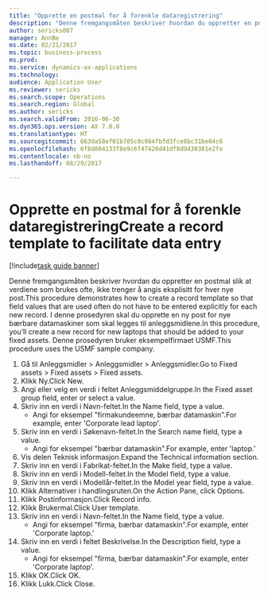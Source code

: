 ```yaml
--- 
title: "Opprette en postmal for å forenkle dataregistrering"
description: "Denne fremgangsmåten beskriver hvordan du oppretter en postmal slik at verdiene som brukes ofte, ikke trenger å angis eksplisitt for hver nye post."
author: sericks007
manager: AnnBe
ms.date: 02/21/2017
ms.topic: business-process
ms.prod: 
ms.service: dynamics-ax-applications
ms.technology: 
audience: Application User
ms.reviewer: sericks
ms.search.scope: Operations
ms.search.region: Global
ms.author: sericks
ms.search.validFrom: 2016-06-30
ms.dyn365.ops.version: AX 7.0.0
ms.translationtype: HT
ms.sourcegitcommit: 663da58ef01b705c0c984fbfd3fce8bc31be04c6
ms.openlocfilehash: 6f8d804133f8e9c6f47420d41df8d9430381e2fe
ms.contentlocale: nb-no
ms.lasthandoff: 08/29/2017

---
```

# <a name="create-a-record-template-to-facilitate-data-entry"></a><span data-ttu-id="f4d78-103">Opprette en postmal for å forenkle dataregistrering</span><span class="sxs-lookup"><span data-stu-id="f4d78-103">Create a record template to facilitate data entry</span></span>

[!include[task guide banner](../../includes/task-guide-banner.md)]

<span data-ttu-id="f4d78-104">Denne fremgangsmåten beskriver hvordan du oppretter en postmal slik at verdiene som brukes ofte, ikke trenger å angis eksplisitt for hver nye post.</span><span class="sxs-lookup"><span data-stu-id="f4d78-104">This procedure demonstrates how to create a record template so that field values that are used often do not have to be entered explicitly for each new record.</span></span> <span data-ttu-id="f4d78-105">I denne prosedyren skal du opprette en ny post for nye bærbare datamaskiner som skal legges til anleggsmidlene.</span><span class="sxs-lookup"><span data-stu-id="f4d78-105">In this procedure, you’ll create a new record for new laptops that should be added to your fixed assets.</span></span> <span data-ttu-id="f4d78-106">Denne prosedyren bruker eksempelfirmaet USMF.</span><span class="sxs-lookup"><span data-stu-id="f4d78-106">This procedure uses the USMF sample company.</span></span>

1. <span data-ttu-id="f4d78-107">Gå til Anleggsmidler > Anleggsmidler > Anleggsmidler.</span><span class="sxs-lookup"><span data-stu-id="f4d78-107">Go to Fixed assets > Fixed assets > Fixed assets.</span></span>
2. <span data-ttu-id="f4d78-108">Klikk Ny.</span><span class="sxs-lookup"><span data-stu-id="f4d78-108">Click New.</span></span>
3. <span data-ttu-id="f4d78-109">Angi eller velg en verdi i feltet Anleggsmiddelgruppe.</span><span class="sxs-lookup"><span data-stu-id="f4d78-109">In the Fixed asset group field, enter or select a value.</span></span>
4. <span data-ttu-id="f4d78-110">Skriv inn en verdi i Navn-feltet.</span><span class="sxs-lookup"><span data-stu-id="f4d78-110">In the Name field, type a value.</span></span>
    * <span data-ttu-id="f4d78-111">Angi for eksempel "firmakundeemne, bærbar datamaskin".</span><span class="sxs-lookup"><span data-stu-id="f4d78-111">For example, enter 'Corporate lead laptop'.</span></span>  
5. <span data-ttu-id="f4d78-112">Skriv inn en verdi i Søkenavn-feltet.</span><span class="sxs-lookup"><span data-stu-id="f4d78-112">In the Search name field, type a value.</span></span>
    * <span data-ttu-id="f4d78-113">Angi for eksempel "bærbar datamaskin".</span><span class="sxs-lookup"><span data-stu-id="f4d78-113">For example, enter 'laptop.'</span></span>  
6. <span data-ttu-id="f4d78-114">Vis delen Teknisk informasjon.</span><span class="sxs-lookup"><span data-stu-id="f4d78-114">Expand the Technical information section.</span></span>
7. <span data-ttu-id="f4d78-115">Skriv inn en verdi i Fabrikat-feltet.</span><span class="sxs-lookup"><span data-stu-id="f4d78-115">In the Make field, type a value.</span></span>
8. <span data-ttu-id="f4d78-116">Skriv inn en verdi i Modell-feltet.</span><span class="sxs-lookup"><span data-stu-id="f4d78-116">In the Model field, type a value.</span></span>
9. <span data-ttu-id="f4d78-117">Skriv inn en verdi i Modellår-feltet.</span><span class="sxs-lookup"><span data-stu-id="f4d78-117">In the Model year field, type a value.</span></span>
10. <span data-ttu-id="f4d78-118">Klikk Alternativer i handlingsruten.</span><span class="sxs-lookup"><span data-stu-id="f4d78-118">On the Action Pane, click Options.</span></span>
11. <span data-ttu-id="f4d78-119">Klikk Postinformasjon.</span><span class="sxs-lookup"><span data-stu-id="f4d78-119">Click Record info.</span></span>
12. <span data-ttu-id="f4d78-120">Klikk Brukermal.</span><span class="sxs-lookup"><span data-stu-id="f4d78-120">Click User template.</span></span>
13. <span data-ttu-id="f4d78-121">Skriv inn en verdi i Navn-feltet.</span><span class="sxs-lookup"><span data-stu-id="f4d78-121">In the Name field, type a value.</span></span>
    * <span data-ttu-id="f4d78-122">Angi for eksempel "firma, bærbar datamaskin".</span><span class="sxs-lookup"><span data-stu-id="f4d78-122">For example, enter 'Corporate laptop.'</span></span>  
14. <span data-ttu-id="f4d78-123">Skriv inn en verdi i feltet Beskrivelse.</span><span class="sxs-lookup"><span data-stu-id="f4d78-123">In the Description field, type a value.</span></span>
    * <span data-ttu-id="f4d78-124">Angi for eksempel "firma, bærbar datamaskin".</span><span class="sxs-lookup"><span data-stu-id="f4d78-124">For example, enter 'Corporate laptop'.</span></span>  
15. <span data-ttu-id="f4d78-125">Klikk OK.</span><span class="sxs-lookup"><span data-stu-id="f4d78-125">Click OK.</span></span>
16. <span data-ttu-id="f4d78-126">Klikk Lukk.</span><span class="sxs-lookup"><span data-stu-id="f4d78-126">Click Close.</span></span>


